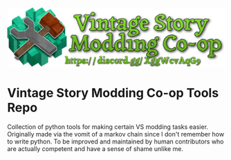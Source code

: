 ![discord.gg/XggWcvAqG9](https://github.com/HugoCortell/vs_rptts/blob/main/media/coopinvite.png)

# Vintage Story Modding Co-op Tools Repo
Collection of python tools for making certain VS modding tasks easier. Originally made via the vomit of a markov chain since I don't remember how to write python.
To be improved and maintained by human contributors who are actually competent and have a sense of shame unlike me.
